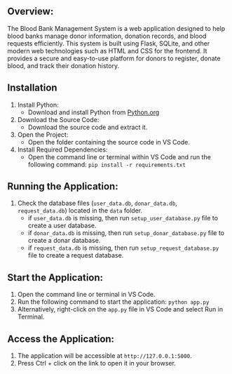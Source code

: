 ## Overview:
The Blood Bank Management System is a web application designed to help blood banks manage donor information, donation records, and blood requests efficiently. This system is built using Flask, SQLite, and other modern web technologies such as HTML and CSS for the frontend. It provides a secure and easy-to-use platform for donors to register, donate blood, and track their donation history.

## Installation

1. Install Python:
   - Download and install Python from [Python.org](https://www.python.org/?downloads)
2. Download the Source Code:
   - Download the source code and extract it.
3. Open the Project:
   - Open the folder containing the source code in VS Code.
5. Install Required Dependencies:
    - Open the command line or terminal within VS Code and run the following command: `pip install -r requirements.txt`

## Running the Application:
1. Check the database files (`user_data.db`, `donar_data.db`, `request_data.db`) located in the `data` folder.
   - if `user_data.db` is missing, then run `setup_user_database.py` file to create a user database.
   - if `donar_data.db` is missing, then run  `setup_donar_database.py` file to create a donar database.
   - if `request_data.db` is missing, then run `setup_request_database.py` file to create a request database.

## Start the Application:

1. Open the command line or terminal in VS Code.
2. Run the following command to start the application: `python app.py`
3. Alternatively, right-click on the `app.py` file in VS Code and select Run in Terminal.

## Access the Application:
1. The application will be accessible at `http://127.0.0.1:5000`.
2. Press Ctrl + click on the link to open it in your browser.
